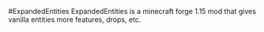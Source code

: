 #ExpandedEntities
ExpandedEntities is a minecraft forge 1.15 mod that gives vanilla entities more features, drops, etc.
